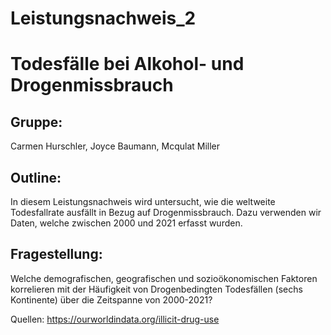 # Leistungsnachweis_2

# Todesfälle bei Alkohol- und Drogenmissbrauch

## Gruppe:

Carmen Hurschler, Joyce Baumann, Mcqulat Miller

## Outline:
In diesem Leistungsnachweis wird untersucht, wie die weltweite Todesfallrate ausfällt in Bezug auf Drogenmissbrauch. Dazu verwenden wir Daten, welche zwischen 2000 und 2021 erfasst wurden. 

## Fragestellung:
Welche demografischen, geografischen und sozioökonomischen Faktoren korrelieren mit der Häufigkeit von Drogenbedingten Todesfällen (sechs Kontinente) über die Zeitspanne von 2000-2021? 

Quellen: https://ourworldindata.org/illicit-drug-use








